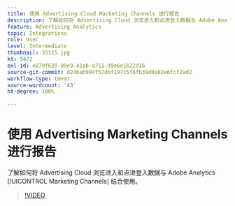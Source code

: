 ```yaml
---
title: 使用 Advertising Cloud Marketing Channels 进行报告
description: 了解如何将 Advertising Cloud 浏览进入和点进登入数据与 Adobe Analytics Marketing Channels 结合使用。
feature: Advertising Analytics
topic: Integrations
role: User
level: Intermediate
thumbnail: 35115.jpg
kt: 5472
exl-id: e879f628-99e9-41ab-a711-d9e6e1b22d16
source-git-commit: d24bab984f57dbf197c5f6fb39d0a82e6fcf2ad2
workflow-type: tm+mt
source-wordcount: '43'
ht-degree: 100%

---
```


# 使用 Advertising Marketing Channels 进行报告

了解如何将 Advertising Cloud 浏览进入和点进登入数据与 Adobe Analytics [!UICONTROL Marketing Channels] 结合使用。

>[!VIDEO](https://video.tv.adobe.com/v/35115/?quality=12&learn=on)
